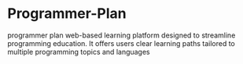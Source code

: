 # Programmer-Plan
programmer plan web-based learning platform designed to streamline programming education. It offers users clear learning paths tailored to multiple programming topics and languages
